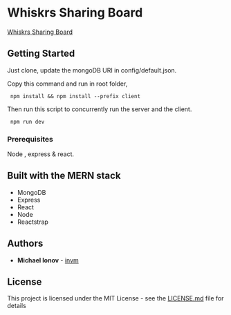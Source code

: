# Whiskrs Sharing Board

[Whiskrs Sharing Board](https://warm-woodland-86574.herokuapp.com/)

## Getting Started

Just clone, update the mongoDB URI in config/default.json.

Copy this command and run in root folder,

<pre>
<code> npm install && npm install --prefix client </code>
</pre>

Then run this script to concurrently run the server and the client.
<pre>
<code> npm run dev </code>
</pre>


### Prerequisites

Node , express & react.

## Built with the MERN stack

- MongoDB
- Express
- React
- Node
- Reactstrap

## Authors

- **Michael Ionov** - [invm](https://github.com/invm)

## License

This project is licensed under the MIT License - see the [LICENSE.md](./LICENSE.md) file for details
